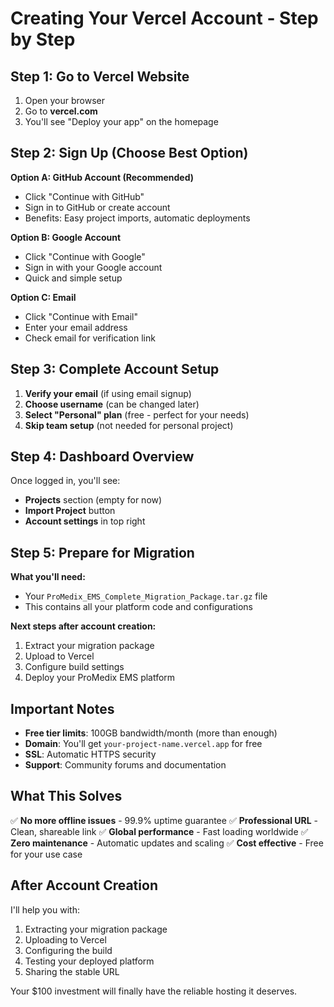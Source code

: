 # Creating Your Vercel Account - Step by Step

## Step 1: Go to Vercel Website
1. Open your browser
2. Go to **vercel.com**
3. You'll see "Deploy your app" on the homepage

## Step 2: Sign Up (Choose Best Option)
**Option A: GitHub Account (Recommended)**
- Click "Continue with GitHub"
- Sign in to GitHub or create account
- Benefits: Easy project imports, automatic deployments

**Option B: Google Account**
- Click "Continue with Google" 
- Sign in with your Google account
- Quick and simple setup

**Option C: Email**
- Click "Continue with Email"
- Enter your email address
- Check email for verification link

## Step 3: Complete Account Setup
1. **Verify your email** (if using email signup)
2. **Choose username** (can be changed later)
3. **Select "Personal" plan** (free - perfect for your needs)
4. **Skip team setup** (not needed for personal project)

## Step 4: Dashboard Overview
Once logged in, you'll see:
- **Projects** section (empty for now)
- **Import Project** button
- **Account settings** in top right

## Step 5: Prepare for Migration
**What you'll need:**
- Your `ProMedix_EMS_Complete_Migration_Package.tar.gz` file
- This contains all your platform code and configurations

**Next steps after account creation:**
1. Extract your migration package
2. Upload to Vercel
3. Configure build settings
4. Deploy your ProMedix EMS platform

## Important Notes
- **Free tier limits**: 100GB bandwidth/month (more than enough)
- **Domain**: You'll get `your-project-name.vercel.app` for free
- **SSL**: Automatic HTTPS security
- **Support**: Community forums and documentation

## What This Solves
✅ **No more offline issues** - 99.9% uptime guarantee
✅ **Professional URL** - Clean, shareable link
✅ **Global performance** - Fast loading worldwide
✅ **Zero maintenance** - Automatic updates and scaling
✅ **Cost effective** - Free for your use case

## After Account Creation
I'll help you with:
1. Extracting your migration package
2. Uploading to Vercel
3. Configuring the build
4. Testing your deployed platform
5. Sharing the stable URL

Your $100 investment will finally have the reliable hosting it deserves.
